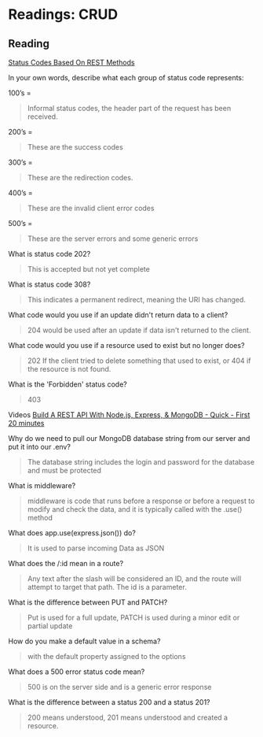 
# Readings: CRUD


## Reading
[Status Codes Based On REST Methods](https://www.moesif.com/blog/technical/api-design/Which-HTTP-Status-Code-To-Use-For-Every-CRUD-App/)


In your own words, describe what each group of status code represents:

100’s =  
>Informal status codes, the header part of the request has been received. 


200’s =  
>These are the success codes


300’s =  
>These are the redirection codes. 


400’s =  
>These are the invalid client error codes


500’s =  
> These are the server errors and some generic errors

What is status code 202?  
> This is accepted but not yet complete

What is status code 308?  
> This indicates a permanent redirect, meaning the URI has changed. 

What code would you use if an update didn't return data to a client?  
>204 would be used after an update if data isn't returned to the client. 

What code would you use if a resource used to exist but no longer does?  
> 202 If the client tried to delete something that used to exist, or 404 if the resource is not found. 

What is the 'Forbidden' status code?  
>403

Videos
[Build A REST API With Node.js, Express, & MongoDB - Quick - First 20 minutes](https://www.youtube.com/channel/UCFbNIlppjAuEX4znoulh0Cw)

Why do we need to pull our MongoDB database string from our server and put it into our .env?  


>The database string includes the login and password for the database and must be protected  


What is middleware?  
>middleware is code that runs before a response or before a request to modify and check the data, and it is typically called with the .use() method  



What does app.use(express.json()) do?  
> It is used to parse incoming Data as JSON  




What does the /:id mean in a route?  
>Any text after the slash will be considered an ID, and the route will attempt to target that path. The id is a parameter. 


What is the difference between PUT and PATCH?  

>Put is used for a full update, PATCH is used during a minor edit or partial update  



How do you make a default value in a schema?  
>with the default property assigned to the options  
>

What does a 500 error status code mean?  
> 500 is on the server side and is a generic error response  



What is the difference between a status 200 and a status 201?  
> 200 means understood, 201 means understood and created a resource.  



